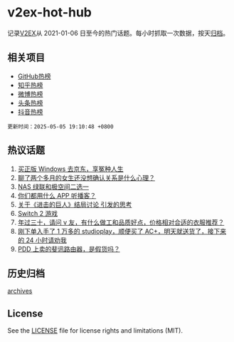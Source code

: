 # v2ex-hot-hub

 记录[V2EX](https://www.v2ex.com/)从 2021-01-06 日至今的热门话题。每小时抓取一次数据，按天[归档](archives)。
 
 ## 相关项目

- [GitHub热榜](https://github.com/lonnyzhang423/github-hot-hub)
- [知乎热榜](https://github.com/lonnyzhang423/zhihu-hot-hub)
- [微博热榜](https://github.com/lonnyzhang423/weibo-hot-hub)
- [头条热榜](https://github.com/lonnyzhang423/toutiao-hot-hub)
- [抖音热榜](https://github.com/lonnyzhang423/douyin-hot-hub)


 `更新时间：2025-05-05 19:10:48 +0800`

## 热议话题

1. [买正版 Windows 去京东，享冤种人生](https://www.v2ex.com/t/1129631)
1. [聊了两个多月的女生还没想确认关系是什么心理？](https://www.v2ex.com/t/1129681)
1. [NAS 绿联和极空间二选一](https://www.v2ex.com/t/1129646)
1. [你们都用什么 APP 听播客？](https://www.v2ex.com/t/1129635)
1. [关于《进击的巨人》结局讨论 引发的思考](https://www.v2ex.com/t/1129684)
1. [Switch 2 游戏](https://www.v2ex.com/t/1129671)
1. [年过三十，请问 v 友，有什么做工和品质好点，价格相对合适的衣服推荐？](https://www.v2ex.com/t/1129698)
1. [刚下单入手了 1 万多的 studioplay，顺便买了 AC+，明天就送货了，接下来的 24 小时请劝我](https://www.v2ex.com/t/1129711)
1. [PDD 上卖的斐讯路由器，是假货吗？](https://www.v2ex.com/t/1129666)

## 历史归档

[archives](archives)

## License

See the [LICENSE](LICENSE) file for license rights and limitations (MIT).
